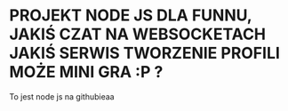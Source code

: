 # PROJEKT NODE JS DLA FUNNU, JAKIŚ CZAT NA WEBSOCKETACH JAKIŚ SERWIS TWORZENIE PROFILI MOŻE MINI GRA :P ?
To jest node js na githubieaa
